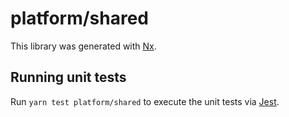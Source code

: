 # platform/shared

This library was generated with [Nx](https://nx.dev).

## Running unit tests

Run `yarn test platform/shared` to execute the unit tests via [Jest](https://jestjs.io).
